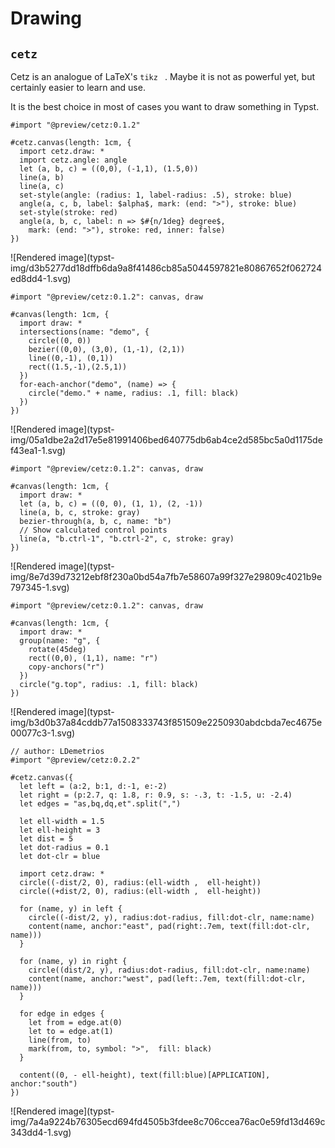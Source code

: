 #  Drawing

##  ` cetz  `

Cetz is an analogue of LaTeX's ` tikz  ` . Maybe it is not as powerful yet,
but certainly easier to learn and use.

It is the best choice in most of cases you want to draw something in Typst.

    
    
    #import "@preview/cetz:0.1.2"
    
    #cetz.canvas(length: 1cm, {
      import cetz.draw: *
      import cetz.angle: angle
      let (a, b, c) = ((0,0), (-1,1), (1.5,0))
      line(a, b)
      line(a, c)
      set-style(angle: (radius: 1, label-radius: .5), stroke: blue)
      angle(a, c, b, label: $alpha$, mark: (end: ">"), stroke: blue)
      set-style(stroke: red)
      angle(a, b, c, label: n => $#{n/1deg} degree$,
        mark: (end: ">"), stroke: red, inner: false)
    })

![Rendered image](typst-
img/d3b5277dd18dffb6da9a8f41486cb85a5044597821e80867652f062724ed8dd4-1.svg)

    
    
    #import "@preview/cetz:0.1.2": canvas, draw
    
    #canvas(length: 1cm, {
      import draw: *
      intersections(name: "demo", {
        circle((0, 0))
        bezier((0,0), (3,0), (1,-1), (2,1))
        line((0,-1), (0,1))
        rect((1.5,-1),(2.5,1))
      })
      for-each-anchor("demo", (name) => {
        circle("demo." + name, radius: .1, fill: black)
      })
    })

![Rendered image](typst-
img/05a1dbe2a2d17e5e81991406bed640775db6ab4ce2d585bc5a0d1175def43ea1-1.svg)

    
    
    #import "@preview/cetz:0.1.2": canvas, draw
    
    #canvas(length: 1cm, {
      import draw: *
      let (a, b, c) = ((0, 0), (1, 1), (2, -1))
      line(a, b, c, stroke: gray)
      bezier-through(a, b, c, name: "b")
      // Show calculated control points
      line(a, "b.ctrl-1", "b.ctrl-2", c, stroke: gray)
    })

![Rendered image](typst-
img/8e7d39d73212ebf8f230a0bd54a7fb7e58607a99f327e29809c4021b9e797345-1.svg)

    
    
    #import "@preview/cetz:0.1.2": canvas, draw
    
    #canvas(length: 1cm, {
      import draw: *
      group(name: "g", {
        rotate(45deg)
        rect((0,0), (1,1), name: "r")
        copy-anchors("r")
      })
      circle("g.top", radius: .1, fill: black)
    })

![Rendered image](typst-
img/b3d0b37a84cddb77a1508333743f851509e2250930abdcbda7ec4675e00077c3-1.svg)

    
    
    // author: LDemetrios
    #import "@preview/cetz:0.2.2"
    
    #cetz.canvas({
      let left = (a:2, b:1, d:-1, e:-2)
      let right = (p:2.7, q: 1.8, r: 0.9, s: -.3, t: -1.5, u: -2.4)
      let edges = "as,bq,dq,et".split(",")
    
      let ell-width = 1.5
      let ell-height = 3
      let dist = 5
      let dot-radius = 0.1
      let dot-clr = blue
    
      import cetz.draw: *
      circle((-dist/2, 0), radius:(ell-width ,  ell-height))
      circle((+dist/2, 0), radius:(ell-width ,  ell-height))
    
      for (name, y) in left {
        circle((-dist/2, y), radius:dot-radius, fill:dot-clr, name:name)
        content(name, anchor:"east", pad(right:.7em, text(fill:dot-clr, name)))
      }
    
      for (name, y) in right {
        circle((dist/2, y), radius:dot-radius, fill:dot-clr, name:name)
        content(name, anchor:"west", pad(left:.7em, text(fill:dot-clr, name)))
      }
    
      for edge in edges {
        let from = edge.at(0)
        let to = edge.at(1)
        line(from, to)
        mark(from, to, symbol: ">",  fill: black)
      }
    
      content((0, - ell-height), text(fill:blue)[APPLICATION], anchor:"south")
    })

![Rendered image](typst-
img/7a4a9224b76305ecd694fd4505b3fdee8c706ccea76ac0e59fd13d469c343dd4-1.svg)

